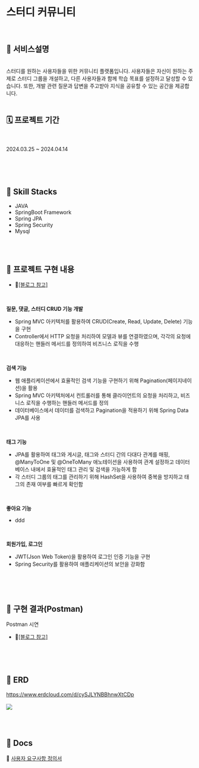 # 스터디 커뮤니티

<br />

## 🔗 서비스설명
<br>
스터디를 원하는 사용자들을 위한 커뮤니티 플랫폼입니다. 
사용자들은 자신이 원하는 주제로 스터디 그룹을 개설하고, 다른 사용자들과 함께 학습 목표를 설정하고 달성할 수 있습니다. 
또한, 개발 관련 질문과 답변을 주고받아 지식을 공유할 수 있는 공간을 제공합니다.

<br>
<br />

## 🗓️ 프로젝트 기간

<br />

2024.03.25 ~ 2024.04.14

<br />
<br />
<br />

## 🔨 Skill Stacks
- JAVA 
- SpringBoot Framework
- Spring JPA
- Spring Security
- Mysql
  
<br/>
<br />

## 🔗 프로젝트 구현 내용
- 📂[[블로그 참고]](https://tmdgus416.tistory.com/182)
<br>

**질문, 댓글, 스터디 CRUD 기능 개발**
- Spring MVC 아키텍처를 활용하여 CRUD(Create, Read, Update, Delete) 기능을 구현
- Controller에서 HTTP 요청을 처리하여 모델과 뷰를 연결하였으며, 각각의 요청에 대응하는 핸들러 메서드를 정의하여 비즈니스 로직을 수행

<br/>

**검색 기능**
- 웹 애플리케이션에서 효율적인 검색 기능을 구현하기 위해 Pagination(페이지네이션)을 활용
- Spring MVC 아키텍처에서 컨트롤러를 통해 클라이언트의 요청을 처리하고, 비즈니스 로직을 수행하는 핸들러 메서드를 정의
- 데이터베이스에서 데이터를 검색하고 Pagination을 적용하기 위해 Spring Data JPA를 사용

<br/>

**태그 기능**
- JPA를 활용하여 태그와 게시글, 태그와 스터디 간의 다대다 관계를 매핑, @ManyToOne 및 @OneToMany 애노테이션을 사용하여 관계 설정하고 데이터베이스 내에서 효율적인 태그 관리 및 검색을 가능하게 함
- 각 스터디 그룹의 태그를 관리하기 위해 HashSet을 사용하여 중복을 방지하고 태그의 존재 여부를 빠르게 확인함

<br/>

**좋아요 기능**
- ddd

<br/>

**회원가입, 로그인**
- JWT(Json Web Token)을 활용하여 로그인 인증 기능을 구현
- Spring Security를 활용하여 애플리케이션의 보안을 강화함

<br>
<br/>
<br/>

## 📸 구현 결과(Postman)

Postman 시연
- 📂[[블로그 참고]](https://tmdgus416.tistory.com/181)

<br>
<br/>
<br/>


## 📂 ERD
https://www.erdcloud.com/d/cySJLYNBBhnwXtCDp
<br>
<br>
<img src="https://github.com/yunkr/Study-Community/assets/99308074/409476bf-32fd-46cf-af5c-abd0cb23caa1">

<br/>
<br/>

## 📃 Docs
🔗 [사용자 요구사항 정의서](https://tmdgus416.tistory.com/179)
<br>

<br/>
<br/>




